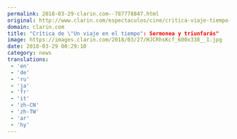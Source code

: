 ```yaml
---
permalink: 2018-03-29-clarin.com--787778847.html
original: http://www.clarin.com/espectaculos/cine/critica-viaje-tiempo-sermonea-triunfaras_0_HkP12oKcz.html
domain: clarin.com
title: "Crítica de \"Un viaje en el tiempo": Sermonea y triunfarás"
image: https://images.clarin.com/2018/03/27/HJCRhsKcf_600x338__1.jpg
date: 2018-03-29 00:29:10
category: news
translations: 
 - 'en'
 - 'de'
 - 'ru'
 - 'ja'
 - 'fr'
 - 'it'
 - 'zh-CN'
 - 'zh-TW'
 - 'ar'
 - 'hy'
---
```


